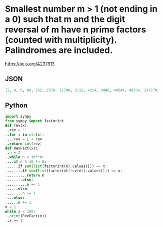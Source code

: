 # Smallest number m \> 1 \(not ending in a 0\) such that m and the digit reversal of m have n prime factors \(counted with multiplicity\)\. Palindromes are included\.
https://oeis.org/A237913
## JSON
```JSON
[2, 4, 8, 88, 252, 2576, 21708, 2112, 4224, 8448, 44544, 48384, 2977792, 21989376, 405504, 4091904, 441606144, 405909504, 886898688, 677707776, 4285005824, 276486684672, 21128282112, 633498894336, 2701312131072, 6739855589376, 29142024192, 65892155129856, 4815463645184, 445488555884544]
```
## Python
```Python
import sympy
from sympy import factorint
def rev(x):
..rev = ''
..for i in str(x):
....rev = i + rev
..return int(rev)
def RevFact(x):
..n = 2
..while n < 10**8:
....if n % 10 != 0:
......if sum(list(factorint(n).values())) == x:
........if sum(list(factorint(rev(n)).values())) == x:
..........return n
........else:
..........n += 1
......else:
........n += 1
....else:
......n += 1
x = 1
while x < 100:
..print(RevFact(x))
..x += 1
```
